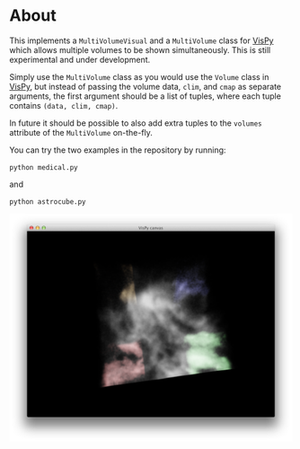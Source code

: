 About
=====

This implements a ``MultiVolumeVisual`` and a ``MultiVolume`` class for
[VisPy](http://www.vispy.org) which allows multiple volumes to be shown
simultaneously. This is still experimental and under development.

Simply use the ``MultiVolume`` class as you would use the ``Volume`` class in
[VisPy](http://www.vispy.org), but instead of passing the volume data,
``clim``, and ``cmap`` as separate arguments, the first argument should be a
list of tuples, where each tuple contains ``(data, clim, cmap)``.

In future it should be possible to also add extra tuples to the ``volumes``
attribute of the ``MultiVolume`` on-the-fly.

You can try the two examples in the repository by running:

```
python medical.py
```

and

```
python astrocube.py
```

![screenshot](screenshot.png)
